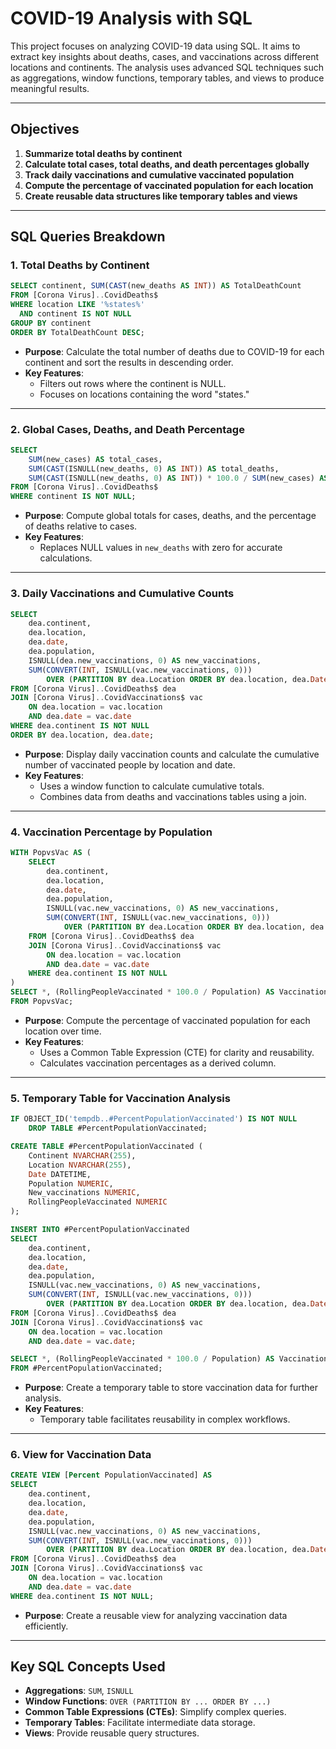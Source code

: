 # COVID-19  Analysis with SQL

This project focuses on analyzing COVID-19 data using SQL. It aims to extract key insights about deaths, cases, and vaccinations across different locations and continents. The analysis uses advanced SQL techniques such as aggregations, window functions, temporary tables, and views to produce meaningful results.

---

## Objectives

1. **Summarize total deaths by continent**
2. **Calculate total cases, total deaths, and death percentages globally**
3. **Track daily vaccinations and cumulative vaccinated population**
4. **Compute the percentage of vaccinated population for each location**
5. **Create reusable data structures like temporary tables and views**

---

## SQL Queries Breakdown

### 1. Total Deaths by Continent
```sql
SELECT continent, SUM(CAST(new_deaths AS INT)) AS TotalDeathCount
FROM [Corona Virus]..CovidDeaths$
WHERE location LIKE '%states%'
  AND continent IS NOT NULL
GROUP BY continent
ORDER BY TotalDeathCount DESC;
```
- **Purpose**: Calculate the total number of deaths due to COVID-19 for each continent and sort the results in descending order.
- **Key Features**:
  - Filters out rows where the continent is NULL.
  - Focuses on locations containing the word "states."

---

### 2. Global Cases, Deaths, and Death Percentage
```sql
SELECT
    SUM(new_cases) AS total_cases,
    SUM(CAST(ISNULL(new_deaths, 0) AS INT)) AS total_deaths,
    SUM(CAST(ISNULL(new_deaths, 0) AS INT)) * 100.0 / SUM(new_cases) AS DeathPercentage
FROM [Corona Virus]..CovidDeaths$
WHERE continent IS NOT NULL;
```
- **Purpose**: Compute global totals for cases, deaths, and the percentage of deaths relative to cases.
- **Key Features**:
  - Replaces NULL values in `new_deaths` with zero for accurate calculations.

---

### 3. Daily Vaccinations and Cumulative Counts
```sql
SELECT
    dea.continent,
    dea.location,
    dea.date,
    dea.population,
    ISNULL(dea.new_vaccinations, 0) AS new_vaccinations,
    SUM(CONVERT(INT, ISNULL(vac.new_vaccinations, 0)))
        OVER (PARTITION BY dea.Location ORDER BY dea.location, dea.Date) AS RollingPeopleVaccinated
FROM [Corona Virus]..CovidDeaths$ dea
JOIN [Corona Virus]..CovidVaccinations$ vac
    ON dea.location = vac.location
    AND dea.date = vac.date
WHERE dea.continent IS NOT NULL
ORDER BY dea.location, dea.date;
```
- **Purpose**: Display daily vaccination counts and calculate the cumulative number of vaccinated people by location and date.
- **Key Features**:
  - Uses a window function to calculate cumulative totals.
  - Combines data from deaths and vaccinations tables using a join.

---

### 4. Vaccination Percentage by Population
```sql
WITH PopvsVac AS (
    SELECT
        dea.continent,
        dea.location,
        dea.date,
        dea.population,
        ISNULL(vac.new_vaccinations, 0) AS new_vaccinations,
        SUM(CONVERT(INT, ISNULL(vac.new_vaccinations, 0)))
            OVER (PARTITION BY dea.Location ORDER BY dea.location, dea.Date) AS RollingPeopleVaccinated
    FROM [Corona Virus]..CovidDeaths$ dea
    JOIN [Corona Virus]..CovidVaccinations$ vac
        ON dea.location = vac.location
        AND dea.date = vac.date
    WHERE dea.continent IS NOT NULL
)
SELECT *, (RollingPeopleVaccinated * 100.0 / Population) AS VaccinationPercentage
FROM PopvsVac;
```
- **Purpose**: Compute the percentage of vaccinated population for each location over time.
- **Key Features**:
  - Uses a Common Table Expression (CTE) for clarity and reusability.
  - Calculates vaccination percentages as a derived column.

---

### 5. Temporary Table for Vaccination Analysis
```sql
IF OBJECT_ID('tempdb..#PercentPopulationVaccinated') IS NOT NULL
    DROP TABLE #PercentPopulationVaccinated;

CREATE TABLE #PercentPopulationVaccinated (
    Continent NVARCHAR(255),
    Location NVARCHAR(255),
    Date DATETIME,
    Population NUMERIC,
    New_vaccinations NUMERIC,
    RollingPeopleVaccinated NUMERIC
);

INSERT INTO #PercentPopulationVaccinated
SELECT
    dea.continent,
    dea.location,
    dea.date,
    dea.population,
    ISNULL(vac.new_vaccinations, 0) AS new_vaccinations,
    SUM(CONVERT(INT, ISNULL(vac.new_vaccinations, 0)))
        OVER (PARTITION BY dea.Location ORDER BY dea.location, dea.Date) AS RollingPeopleVaccinated
FROM [Corona Virus]..CovidDeaths$ dea
JOIN [Corona Virus]..CovidVaccinations$ vac
    ON dea.location = vac.location
    AND dea.date = vac.date;

SELECT *, (RollingPeopleVaccinated * 100.0 / Population) AS VaccinationPercentage
FROM #PercentPopulationVaccinated;
```
- **Purpose**: Create a temporary table to store vaccination data for further analysis.
- **Key Features**:
  - Temporary table facilitates reusability in complex workflows.

---

### 6. View for Vaccination Data
```sql
CREATE VIEW [Percent PopulationVaccinated] AS
SELECT
    dea.continent,
    dea.location,
    dea.date,
    dea.population,
    ISNULL(vac.new_vaccinations, 0) AS new_vaccinations,
    SUM(CONVERT(INT, ISNULL(vac.new_vaccinations, 0)))
        OVER (PARTITION BY dea.Location ORDER BY dea.location, dea.Date) AS RollingPeopleVaccinated
FROM [Corona Virus]..CovidDeaths$ dea
JOIN [Corona Virus]..CovidVaccinations$ vac
    ON dea.location = vac.location
    AND dea.date = vac.date
WHERE dea.continent IS NOT NULL;
```
- **Purpose**: Create a reusable view for analyzing vaccination data efficiently.

---


## Key SQL Concepts Used

- **Aggregations**: `SUM`, `ISNULL`
- **Window Functions**: `OVER (PARTITION BY ... ORDER BY ...)`
- **Common Table Expressions (CTEs)**: Simplify complex queries.
- **Temporary Tables**: Facilitate intermediate data storage.
- **Views**: Provide reusable query structures.


